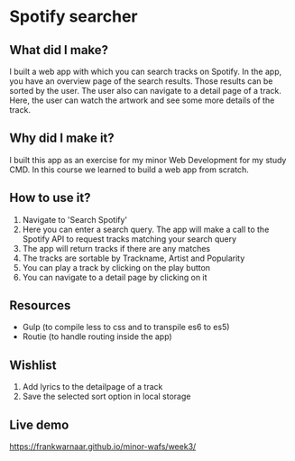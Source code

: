 # Spotify searcher

## What did I make?
I built a web app with which you can search tracks on Spotify. In the app, you have an overview page of the search results. Those results can be sorted by the user. The user also can navigate to a detail page of a track. Here, the user can watch the artwork and see some more details of the track.

## Why did I make it?
I built this app as an exercise for my minor Web Development for my study CMD. In this course we learned to build a web app from scratch.

## How to use it?
1. Navigate to 'Search Spotify'
2. Here you can enter a search query. The app will make a call to the Spotify API to request tracks matching your search query
3. The app will return tracks if there are any matches
4. The tracks are sortable by Trackname, Artist and Popularity
5. You can play a track by clicking on the play button
6. You can navigate to a detail page by clicking on it

## Resources
* Gulp (to compile less to css and to transpile es6 to es5)
* Routie (to handle routing inside the app)

## Wishlist
1. Add lyrics to the detailpage of a track
2. Save the selected sort option in local storage

## Live demo
https://frankwarnaar.github.io/minor-wafs/week3/
